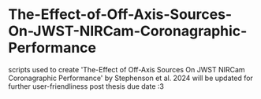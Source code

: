 # The-Effect-of-Off-Axis-Sources-On-JWST-NIRCam-Coronagraphic-Performance
scripts used to create 'The-Effect of Off-Axis Sources On JWST NIRCam Coronagraphic Performance' by Stephenson et al. 2024
will be updated for further user-friendliness post thesis due date :3
